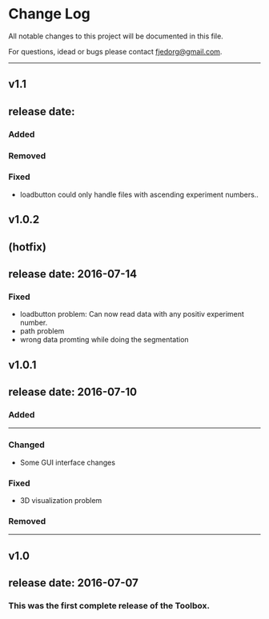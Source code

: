 # Change Log

All notable changes to this project will be documented in this file.

For questions, idead or bugs please contact fjedorg@gmail.com.

---------------------------------------------------------------------

## v1.1
## release date: 
### Added
### Removed

### Fixed
- loadbutton could only handle files with ascending experiment numbers..


## v1.0.2
## (hotfix)
## release date: 2016-07-14

### Fixed 
- loadbutton problem: Can now read data with any positiv experiment number.
- path problem
- wrong data promting while doing the segmentation


## v1.0.1 
## release date: 2016-07-10

### Added
--- 

### Changed
- Some GUI interface changes

### Fixed
- 3D visualization problem

### Removed
---

## v1.0 
## release date: 2016-07-07

### This was the first complete release of the Toolbox.
